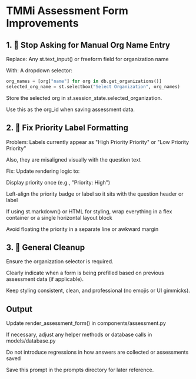 # TMMi Assessment Form Improvements


## 1. 🚫 Stop Asking for Manual Org Name Entry
Replace:
Any st.text_input() or freeform field for organization name

With:
A dropdown selector:

```python
org_names = [org["name"] for org in db.get_organizations()]
selected_org_name = st.selectbox("Select Organization", org_names)

```

Store the selected org in st.session_state.selected_organization.

Use this as the org_id when saving assessment data.


## 2. 🧭 Fix Priority Label Formatting
Problem:
Labels currently appear as "High Priority Priority" or "Low Priority Priority"

Also, they are misaligned visually with the question text

Fix:
Update rendering logic to:

Display priority once (e.g., "Priority: High")

Left-align the priority badge or label so it sits with the question header or label

If using st.markdown() or HTML for styling, wrap everything in a flex container or a single horizontal layout block

Avoid floating the priority in a separate line or awkward margin


## 3. 🧼 General Cleanup
Ensure the organization selector is required.

Clearly indicate when a form is being prefilled based on previous assessment data (if applicable).

Keep styling consistent, clean, and professional (no emojis or UI gimmicks).


## Output
Update render_assessment_form() in components/assessment.py

If necessary, adjust any helper methods or database calls in models/database.py

Do not introduce regressions in how answers are collected or assessments saved

Save this prompt in the prompts directory for later reference.

